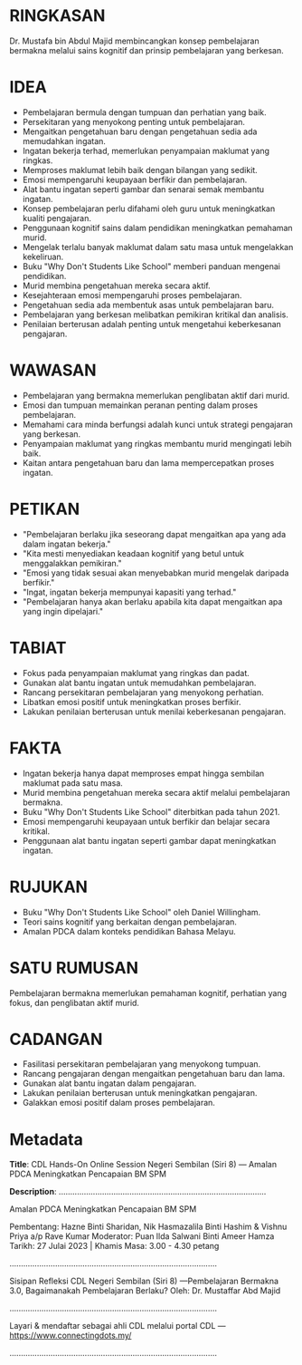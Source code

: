 # RINGKASAN
Dr. Mustafa bin Abdul Majid membincangkan konsep pembelajaran bermakna melalui sains kognitif dan prinsip pembelajaran yang berkesan.

# IDEA
- Pembelajaran bermula dengan tumpuan dan perhatian yang baik.
- Persekitaran yang menyokong penting untuk pembelajaran.
- Mengaitkan pengetahuan baru dengan pengetahuan sedia ada memudahkan ingatan.
- Ingatan bekerja terhad, memerlukan penyampaian maklumat yang ringkas.
- Memproses maklumat lebih baik dengan bilangan yang sedikit.
- Emosi mempengaruhi keupayaan berfikir dan pembelajaran.
- Alat bantu ingatan seperti gambar dan senarai semak membantu ingatan.
- Konsep pembelajaran perlu difahami oleh guru untuk meningkatkan kualiti pengajaran.
- Penggunaan kognitif sains dalam pendidikan meningkatkan pemahaman murid.
- Mengelak terlalu banyak maklumat dalam satu masa untuk mengelakkan kekeliruan.
- Buku "Why Don't Students Like School" memberi panduan mengenai pendidikan.
- Murid membina pengetahuan mereka secara aktif.
- Kesejahteraan emosi mempengaruhi proses pembelajaran.
- Pengetahuan sedia ada membentuk asas untuk pembelajaran baru.
- Pembelajaran yang berkesan melibatkan pemikiran kritikal dan analisis.
- Penilaian berterusan adalah penting untuk mengetahui keberkesanan pengajaran.

# WAWASAN
- Pembelajaran yang bermakna memerlukan penglibatan aktif dari murid.
- Emosi dan tumpuan memainkan peranan penting dalam proses pembelajaran.
- Memahami cara minda berfungsi adalah kunci untuk strategi pengajaran yang berkesan.
- Penyampaian maklumat yang ringkas membantu murid mengingati lebih baik.
- Kaitan antara pengetahuan baru dan lama mempercepatkan proses ingatan.

# PETIKAN
- "Pembelajaran berlaku jika seseorang dapat mengaitkan apa yang ada dalam ingatan bekerja."
- "Kita mesti menyediakan keadaan kognitif yang betul untuk menggalakkan pemikiran."
- "Emosi yang tidak sesuai akan menyebabkan murid mengelak daripada berfikir."
- "Ingat, ingatan bekerja mempunyai kapasiti yang terhad."
- "Pembelajaran hanya akan berlaku apabila kita dapat mengaitkan apa yang ingin dipelajari."

# TABIAT
- Fokus pada penyampaian maklumat yang ringkas dan padat.
- Gunakan alat bantu ingatan untuk memudahkan pembelajaran.
- Rancang persekitaran pembelajaran yang menyokong perhatian.
- Libatkan emosi positif untuk meningkatkan proses berfikir.
- Lakukan penilaian berterusan untuk menilai keberkesanan pengajaran.

# FAKTA
- Ingatan bekerja hanya dapat memproses empat hingga sembilan maklumat pada satu masa.
- Murid membina pengetahuan mereka secara aktif melalui pembelajaran bermakna.
- Buku "Why Don't Students Like School" diterbitkan pada tahun 2021.
- Emosi mempengaruhi keupayaan untuk berfikir dan belajar secara kritikal.
- Penggunaan alat bantu ingatan seperti gambar dapat meningkatkan ingatan.

# RUJUKAN
- Buku "Why Don't Students Like School" oleh Daniel Willingham.
- Teori sains kognitif yang berkaitan dengan pembelajaran.
- Amalan PDCA dalam konteks pendidikan Bahasa Melayu.

# SATU RUMUSAN
Pembelajaran bermakna memerlukan pemahaman kognitif, perhatian yang fokus, dan penglibatan aktif murid.

# CADANGAN
- Fasilitasi persekitaran pembelajaran yang menyokong tumpuan.
- Rancang pengajaran dengan mengaitkan pengetahuan baru dan lama.
- Gunakan alat bantu ingatan dalam pengajaran.
- Lakukan penilaian berterusan untuk meningkatkan pengajaran.
- Galakkan emosi positif dalam proses pembelajaran.

# Metadata
**Title**: CDL Hands-On Online Session Negeri Sembilan (Siri 8) — Amalan PDCA Meningkatkan Pencapaian BM SPM

**Description**: ...........................................................................................

Amalan PDCA Meningkatkan Pencapaian BM SPM

Pembentang: Hazne Binti Sharidan, Nik Hasmazalila Binti Hashim & Vishnu Priya a/p Rave Kumar
Moderator: Puan llda Salwani Binti Ameer Hamza
Tarikh: 27 Julai 2023   |   Khamis
Masa: 3.00  - 4.30 petang

...........................................................................................

Sisipan Refleksi CDL Negeri Sembilan (Siri 8) —Pembelajaran Bermakna 3.0, Bagaimanakah Pembelajaran Berlaku?
Oleh: Dr. Mustaffar Abd Majid

...........................................................................................

Layari & mendaftar sebagai ahli CDL melalui portal CDL — https://www.connectingdots.my/

...........................................................................................